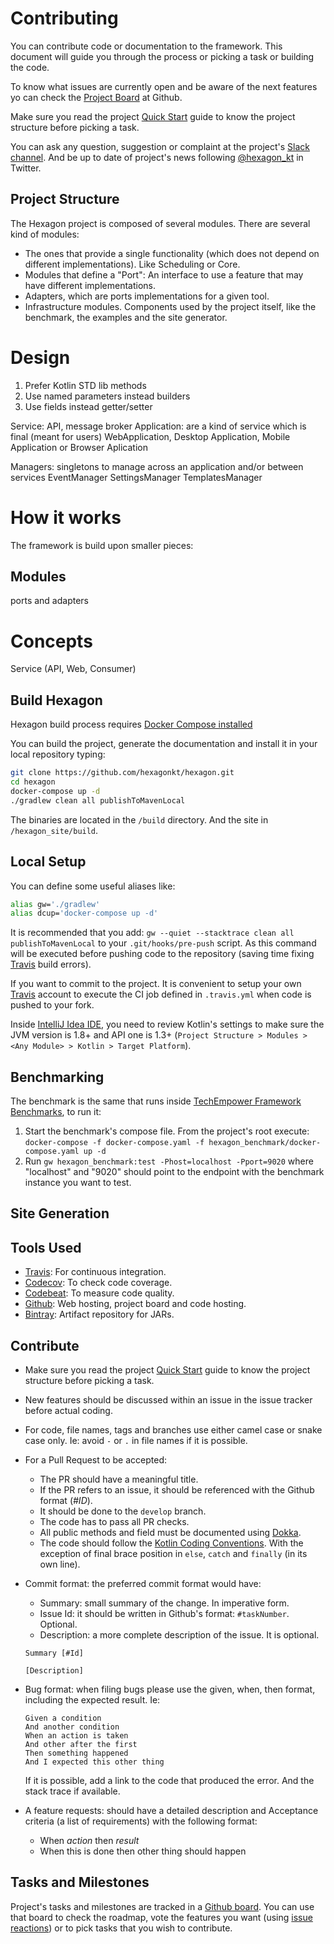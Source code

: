 
# Contributing

You can contribute code or documentation to the framework. This document will guide you through the
process or picking a task or building the code.

To know what issues are currently open and be aware of the next features yo can check the
[Project Board] at Github.

Make sure you read the project [Quick Start] guide to know the project structure before picking a
task.

You can ask any question, suggestion or complaint at the project's [Slack channel][Slack]. And be up
to date of project's news following [@hexagon_kt] in Twitter.

[@hexagon_kt]: https://twitter.com/hexagon_kt
[Slack]: https://kotlinlang.slack.com/messages/hexagon
[Project Board]: https://github.com/hexagonkt/hexagon/projects/1

## Project Structure

The Hexagon project is composed of several modules. There are several kind of modules:

* The ones that provide a single functionality (which does not depend on different implementations).
  Like Scheduling or Core.
* Modules that define a "Port": An interface to use a feature that may have different 
  implementations.
* Adapters, which are ports implementations for a given tool.
* Infrastructure modules. Components used by the project itself, like the benchmark, the examples
  and the site generator.

# Design

1. Prefer Kotlin STD lib methods
2. Use named parameters instead builders
3. Use fields instead getter/setter

Service: API, message broker
Application: are a kind of service which is final (meant for users)
WebApplication, Desktop Application, Mobile Application or Browser Aplication

Managers: singletons to manage across an application and/or between services
    EventManager
    SettingsManager
    TemplatesManager

# How it works

The framework is build upon smaller pieces:

## Modules

ports and adapters

# Concepts

Service (API, Web, Consumer)

## Build Hexagon

Hexagon build process requires [Docker Compose installed](https://docs.docker.com/compose/install)

You can build the project, generate the documentation and install it in your local repository
typing:

```bash
git clone https://github.com/hexagonkt/hexagon.git
cd hexagon
docker-compose up -d
./gradlew clean all publishToMavenLocal
```

The binaries are located in the `/build` directory. And the site in `/hexagon_site/build`.

## Local Setup

You can define some useful aliases like:

```bash
alias gw='./gradlew'
alias dcup='docker-compose up -d'
```

It is recommended that you add:
`gw --quiet --stacktrace clean all publishToMavenLocal` to your `.git/hooks/pre-push` script. As
this command will be executed before pushing code to the repository (saving time fixing [Travis]
build errors).

If you want to commit to the project. It is convenient to setup your own [Travis] account to execute
the CI job defined in `.travis.yml` when code is pushed to your fork.

Inside [IntelliJ Idea IDE], you need to review Kotlin's settings to make sure the JVM version is
1.8+ and API one is 1.3+ (`Project Structure > Modules > <Any Module> > Kotlin > Target Platform`).

## Benchmarking

The benchmark is the same that runs inside [TechEmpower Framework Benchmarks][TFB], to run it:

1. Start the benchmark's compose file. From the project's root execute:
   `docker-compose -f docker-compose.yaml -f hexagon_benchmark/docker-compose.yaml up -d`
2. Run `gw hexagon_benchmark:test -Phost=localhost -Pport=9020` where "localhost" and "9020" should
   point to the endpoint with the benchmark instance you want to test.

[IntelliJ Idea IDE]: https://www.jetbrains.com/idea
[TFB]: https://www.techempower.com/benchmarks

## Site Generation

## Tools Used

* [Travis]: For continuous integration.
* [Codecov]: To check code coverage.
* [Codebeat]: To measure code quality.
* [Github]: Web hosting, project board and code hosting.
* [Bintray]: Artifact repository for JARs.

[Travis]: https://travis-ci.org
[Codecov]: https://codecov.io
[Codebeat]: https://codebeat.co
[Github]: https://github.com
[Bintray]: https://bintray.com

## Contribute

* Make sure you read the project [Quick Start] guide to know the project structure before picking a
  task.

* New features should be discussed within an issue in the issue tracker before actual coding.

* For code, file names, tags and branches use either camel case or snake case only. Ie: avoid `-` or
  `.` in file names if it is possible.

* For a Pull Request to be accepted:
  - The PR should have a meaningful title.
  - If the PR refers to an issue, it should be referenced with the Github format (*#ID*).
  - It should be done to the `develop` branch.
  - The code has to pass all PR checks.
  - All public methods and field must be documented using [Dokka](https://github.com/Kotlin/dokka).
  - The code should follow the [Kotlin Coding Conventions]. With the exception of final brace
    position in `else`, `catch` and `finally` (in its own line).

* Commit format: the preferred commit format would have:
  - Summary: small summary of the change. In imperative form.
  - Issue Id: it should be written in Github's format: `#taskNumber`. Optional.
  - Description: a more complete description of the issue. It is optional.

  ```
  Summary [#Id]

  [Description]
  ```

* Bug format: when filing bugs please use the given, when, then format, including the expected 
  result. Ie:

  ```
  Given a condition
  And another condition
  When an action is taken
  And other after the first
  Then something happened
  And I expected this other thing
  ```

  If it is possible, add a link to the code that produced the error. And the stack trace if
  available.

* A feature requests: should have a detailed description and Acceptance criteria (a list of
  requirements) with the following format:

  * When *action* then *result*
  * When this is done then other thing should happen

[Quick Start]: http://hexagonkt.com/quick_start.html
[Kotlin Coding Conventions]: https://kotlinlang.org/docs/reference/coding-conventions.html

## Tasks and Milestones

Project's tasks and milestones are tracked in a [Github board]. You can use that board to check the
roadmap, vote the features you want (using [issue reactions]) or to pick tasks that you wish to 
contribute.

[Github board]: https://github.com/hexagonkt/hexagon/projects/1
[issue reactions]: https://github.com/blog/2119-add-reactions-to-pull-requests-issues-and-comments
